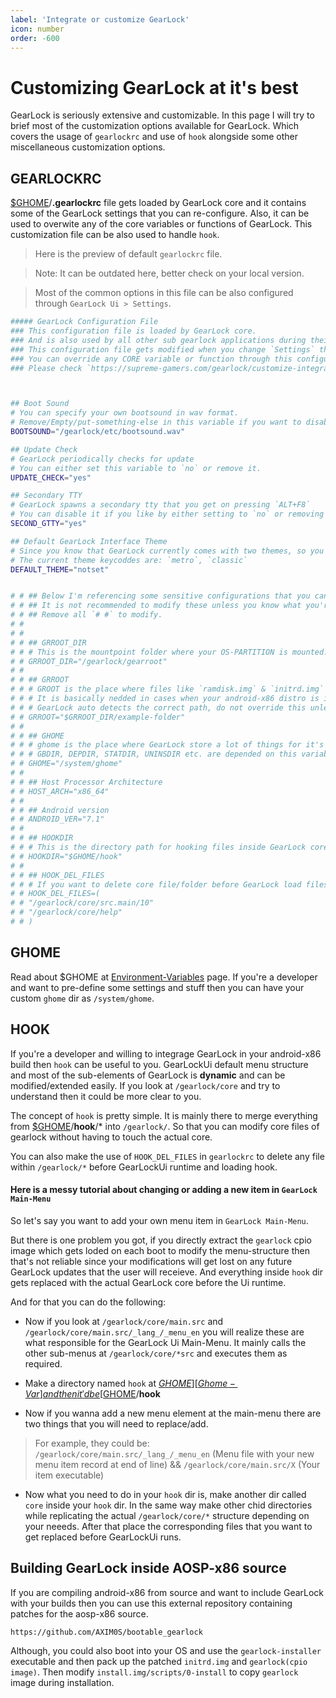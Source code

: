 ```yaml
---
label: 'Integrate or customize GearLock'
icon: number
order: -600
---
```


Customizing GearLock at it's best
=================================

GearLock is seriously extensive and customizable. In this page I will try to brief most of the customization options available for GearLock. Which covers the usage of `gearlockrc` and use of `hook` alongside some other miscellaneous customization options.

GEARLOCKRC
----------

[$GHOME][Ghome-Var]/**.gearlockrc** file gets loaded by GearLock core and it contains some of the GearLock settings that you can re-configure. Also, it can be used to overwite any of the core variables or functions of GearLock. This customization file can be also used to handle `hook`.

> Here is the preview of default `gearlockrc` file.

> Note: It can be outdated here, better check on your local version.

> Most of the common options in this file can be also configured through `GearLock Ui > Settings`.

```bash
##### GearLock Configuration File
### This configuration file is loaded by GearLock core.
### And is also used by all other sub gearlock applications during their runtime.
### This configuration file gets modified when you change `Settings` through Gearock Ui.
### You can override any CORE variable or function through this configuration file. (Do not modify unless you want to change the defaults)
### Please check `https://supreme-gamers.com/gearlock/customize-integrate-gearlock` to learn more.



## Boot Sound
# You can specify your own bootsound in wav format.
# Remove/Empty/put-something-else in this variable if you want to disable bootsound.
BOOTSOUND="/gearlock/etc/bootsound.wav"

## Update Check
# GearLock periodically checks for update
# You can either set this variable to `no` or remove it.
UPDATE_CHECK="yes"

## Secondary TTY
# GearLock spawns a secondary tty that you get on pressing `ALT+F8`
# You can disable it if you like by either setting to `no` or removing it.
SECOND_GTTY="yes"

## Default GearLock Interface Theme
# Since you know that GearLock currently comes with two themes, so you might wanna set a default
# The current theme keycoddes are: `metro`, `classic`
DEFAULT_THEME="notset"


# # ## Below I'm referencing some sensitive configurations that you can change.
# # ## It is not recommended to modify these unless you know what you're doing.
# # ## Remove all `# #` to modify.
# # 
# # 
# # ## GRROOT_DIR
# # # This is the mountpoint folder where your OS-PARTITION is mounted.
# # GRROOT_DIR="/gearlock/gearroot"
# # 
# # ## GRROOT
# # # GROOT is the place where files like `ramdisk.img` & `initrd.img` exist.
# # # It is basically nedded in cases when your android-x86 distro is installed under a subdirectory in your OS-PARTITION.
# # # GearLock auto detects the correct path, do not override this unless necessary.
# # GRROOT="$GRROOT_DIR/example-folder"
# # 
# # ## GHOME
# # # ghome is the place where GearLock store a lot of things for it's work process.
# # # GBDIR, DEPDIR, STATDIR, UNINSDIR etc. are depended on this variable.
# # GHOME="/system/ghome"
# # 
# # ## Host Processor Architecture
# # HOST_ARCH="x86_64"
# # 
# # ## Android version
# # ANDROID_VER="7.1"
# # 
# # ## HOOKDIR
# # # This is the directory path for hooking files inside GearLock core.
# # HOOKDIR="$GHOME/hook"
# # 
# # ## HOOK_DEL_FILES
# # # If you want to delete core file/folder before GearLock load files from your $HOOK_DIR
# # HOOK_DEL_FILES=(
# # "/gearlock/core/src.main/10"
# # "/gearlock/core/help"
# # )
```


GHOME
-----

Read about $GHOME at [Environment-Variables][Ghome-Var] page. If you're a developer and want to pre-define some settings and stuff then you can have your custom `ghome` dir as `/system/ghome`.


HOOK
----

If you're a developer and willing to integrage GearLock in your android-x86 build then `hook` can be useful to you. GearLockUi default menu structure and most of the sub-elements of GearLock is **dynamic** and can be modified/extended easily. If you look at `/gearlock/core` and try to understand then it could be more clear to you.

The concept of `hook` is pretty simple. It is mainly there to merge everything from [$GHOME][Ghome-Var]/**hook**/* into `/gearlock/`.
So that you can modify core files of gearlock without having to touch the actual core.

You can also make the use of `HOOK_DEL_FILES` in `gearlockrc` to delete any file within `/gearlock/*` before GearLockUi runtime and loading hook.


#### Here is a messy tutorial about changing or adding a new item in `GearLock Main-Menu`

So let's say you want to add your own menu item in `GearLock Main-Menu`.

But there is one problem you got, if you directly extract the `gearlock` cpio image which gets loded on each boot to modify the menu-structure then that's not reliable since your modifications will get lost on any future GearLock updates that the user will receieve. And everything inside `hook` dir gets replaced with the actual GearLock core before the Ui runtime.

And for that you can do the following:

* Now if you look at `/gearlock/core/main.src` and `/gearlock/core/main.src/_lang_/_menu_en` you will realize these are what responsible for the GearLock Ui Main-Menu. It mainly calls the other sub-menus at `/gearlock/core/*src` and executes them as required.

* Make a directory named `hook` at [$GHOME][Ghome-Var] and then it'd be [$GHOME][Ghome-Var]/**hook**

* Now if you wanna add a new menu element at the main-menu there are two things that you will need to replace/add.
> For example, they could be:
> `/gearlock/core/main.src/_lang_/_menu_en` (Menu file with your new menu item record at end of line) && `/gearlock/core/main.src/X` (Your item executable)

* Now what you need to do in your `hook` dir is, make another dir called `core` inside your `hook` dir. In the same way make other chid directories while replicating the actual `/gearlock/core/*` structure depending on your neeeds. After that place the corresponding files that you want to get replaced before GearLockUi runs.


Building GearLock inside AOSP-x86 source
----------------------------------------

If you are compiling android-x86 from source and want to include GearLock with your builds then you can use this external repository containing patches for the aosp-x86 source.

```
https://github.com/AXIM0S/bootable_gearlock
```


Although, you could also boot into your OS and use the `gearlock-installer` executable and then pack up the patched `initrd.img` and `gearlock(cpio image)`. Then modify `install.img/scripts/0-install` to copy `gearlock` image during installation.







[Ghome-Var]: ../environment-variables#ghome

